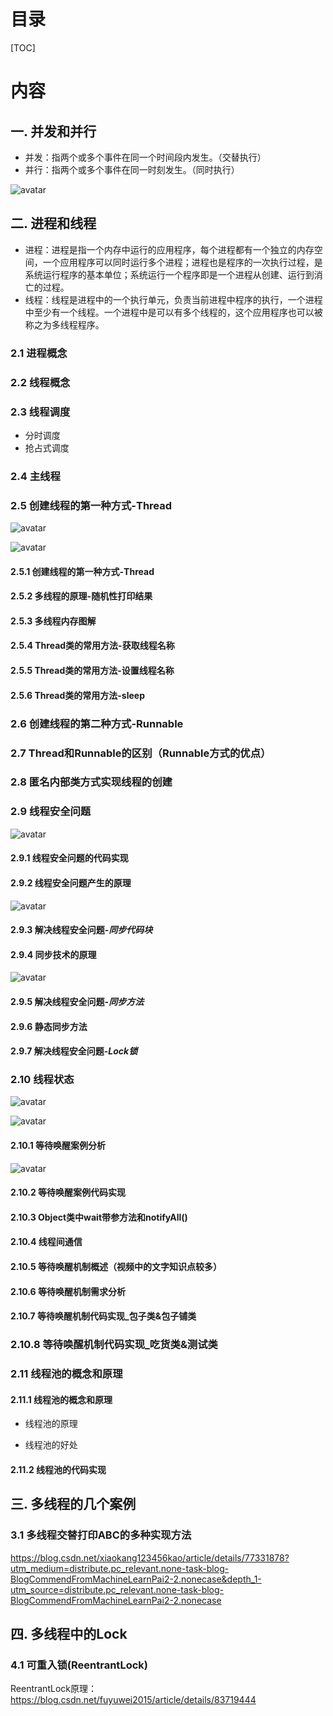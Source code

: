 # 目录

[TOC]

# 内容

## 一. 并发和并行

- 并发：指两个或多个事件在同一个时间段内发生。（交替执行）
- 并行：指两个或多个事件在同一时刻发生。（同时执行）

![avatar](./images/bingfahebingxing.png)

## 二. 进程和线程

- 进程：进程是指一个内存中运行的应用程序，每个进程都有一个独立的内存空间，一个应用程序可以同时运行多个进程；进程也是程序的一次执行过程，是系统运行程序的基本单位；系统运行一个程序即是一个进程从创建、运行到消亡的过程。
- 线程：线程是进程中的一个执行单元，负责当前进程中程序的执行，一个进程中至少有一个线程。一个进程中是可以有多个线程的，这个应用程序也可以被称之为多线程程序。

### 2.1 进程概念

### 2.2 线程概念

### 2.3 线程调度

- 分时调度
- 抢占式调度

### 2.4 主线程

### 2.5  创建线程的第一种方式-Thread

![avatar](./images/chuangjianduoxiancheng.png)

![avatar](./images/chuangjianxiancheng.png)

#### 2.5.1 创建线程的第一种方式-Thread

#### 2.5.2 多线程的原理-随机性打印结果

#### 2.5.3 多线程内存图解

#### 2.5.4 Thread类的常用方法-获取线程名称

#### 2.5.5 Thread类的常用方法-设置线程名称

#### 2.5.6 Thread类的常用方法-sleep

### 2.6  创建线程的第二种方式-Runnable

### 2.7 Thread和Runnable的区别（Runnable方式的优点）

### 2.8 匿名内部类方式实现线程的创建

### 2.9 线程安全问题

![avatar](./images/xianchenganquan.png)

#### 2.9.1 线程安全问题的代码实现

#### 2.9.2 线程安全问题产生的原理

![avatar](./images/xianchenganquanyuanli.png)

#### 2.9.3 解决线程安全问题-*同步代码块*

#### 2.9.4 同步技术的原理

![avatar](./images/tongbujishuyuanli.png)

#### 2.9.5 解决线程安全问题-*同步方法*

#### 2.9.6 静态同步方法

#### 2.9.7 解决线程安全问题-*Lock锁*

### 2.10 线程状态

![avatar](./images/xianchengzhuangtai.png)

![avatar](./images/xianchengzhuangtaitu.png)

#### 2.10.1 等待唤醒案例分析

![avatar](./images/dengdaihuanxing.png)

#### 2.10.2 等待唤醒案例代码实现

#### 2.10.3 Object类中wait带参方法和notifyAll()

#### 2.10.4 线程间通信

#### 2.10.5 等待唤醒机制概述（视频中的文字知识点较多）

#### 2.10.6 等待唤醒机制需求分析

#### 2.10.7 等待唤醒机制代码实现_包子类&包子铺类

### 2.10.8 等待唤醒机制代码实现_吃货类&测试类

### 2.11 线程池的概念和原理

#### 2.11.1 线程池的概念和原理

- 线程池的原理

- 线程池的好处

#### 2.11.2 线程池的代码实现

## 三. 多线程的几个案例

### 3.1 多线程交替打印ABC的多种实现方法

https://blog.csdn.net/xiaokang123456kao/article/details/77331878?utm_medium=distribute.pc_relevant.none-task-blog-BlogCommendFromMachineLearnPai2-2.nonecase&depth_1-utm_source=distribute.pc_relevant.none-task-blog-BlogCommendFromMachineLearnPai2-2.nonecase

## 四. 多线程中的Lock

### 4.1 可重入锁(ReentrantLock)

ReentrantLock原理：https://blog.csdn.net/fuyuwei2015/article/details/83719444


